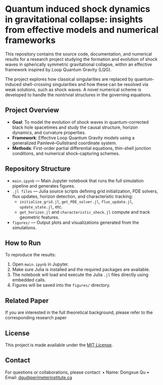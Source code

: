 # Quantum induced shock dynamics in gravitational collapse: insights from effective models and numerical frameworks

This repository contains the source code, documentation, and numerical results for a research project studying the formation and evolution of shock waves in spherically symmetric gravitational collapse, within an effective framework inspired by Loop Quantum Gravity (LQG).

The project explores how classical singularities are replaced by quantum-induced shell-crossing singularities and how these can be resolved via weak solutions, such as shock waves. A novel numerical scheme is developed to handle the nontrivial structures in the governing equations.

## Project Overview

- **Goal**: To model the evolution of shock waves in quantum-corrected black hole spacetimes and study the causal structure, horizon dynamics, and curvature properties.
- **Framework**: Effective Loop Quantum Gravity models using a generalized Painlevé–Gullstrand coordinate system.
- **Methods**: First-order partial differential equations, thin-shell junction conditions, and numerical shock-capturing schemes.

## Repository Structure

- `main.ipynb` — Main Jupyter notebook that runs the full simulation pipeline and generates figures.
- `.jl files` — Julia source scripts defining grid initialization, PDE solvers, flux updates, horizon detection, and characteristic tracking:
  - `initialize_grid.jl`, `get_PDE_solver.jl`, `flux_update.jl`, `update_state.jl`, etc.
  - `get_horizon.jl` and `characteristic_shock.jl` compute and track geometric features.
- `figures/` — Output plots and visualizations generated from the simulations.

## How to Run

To reproduce the results:

1. Open `main.ipynb` in Jupyter.
2. Make sure Julia is installed and the required packages are available.
3. The notebook will load and execute the Julia `.jl` files directly using embedded calls.
4. Figures will be saved into the `figures/` directory.

## Related Paper
If you are interested in the full theoretical background, please refer to the corresponding research paper

## License

This project is made available under the [MIT License](LICENSE).

## Contact
For questions or collaborations, please contact:
	•	Name: Dongxue Qu
	•	Email: dqu@perimeterinstitute.ca
